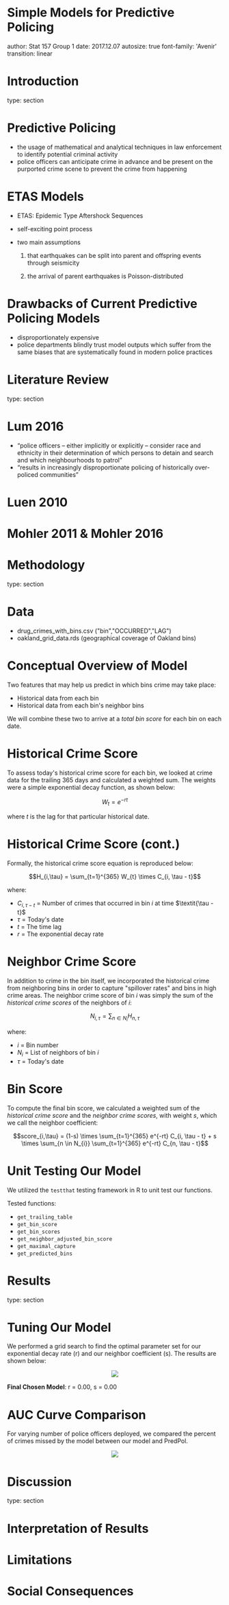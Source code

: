 Simple Models for Predictive Policing
========================================================
author: Stat 157 Group 1
date: 2017.12.07
autosize: true
font-family: 'Avenir'
transition: linear


Introduction
========================================================
type: section


Predictive Policing
========================================================
- the usage of mathematical and analytical techniques in law enforcement to identify potential criminal activity
- police officers can anticipate crime in advance and be present on the purported crime scene to prevent the crime from happening

ETAS Models
========================================================
- ETAS: Epidemic Type Aftershock Sequences
- self-exciting point process
- two main assumptions

  1) that earthquakes can be split into parent and offspring events through seismicity
  
  2) the arrival of parent earthquakes is Poisson-distributed

Drawbacks of Current Predictive Policing Models
========================================================
- disproportionately expensive
- police departments blindly trust model outputs which suffer from the same biases that are systematically found in modern police practices

Literature Review
========================================================
type: section

Lum 2016
========================================================
- “police officers – either implicitly or explicitly – consider race and ethnicity in their determination of which persons to detain and search and which neighbourhoods to patrol”
- “results in increasingly disproportionate policing of historically over-policed communities”

Luen 2010
========================================================


Mohler 2011 & Mohler 2016
========================================================


Methodology
========================================================
type: section

Data
========================================================
- drug_crimes_with_bins.csv ("bin","OCCURRED","LAG")
- oakland_grid_data.rds (geographical coverage of Oakland bins)

Conceptual Overview of Model
========================================================

Two features that may help us predict in which bins crime may take place:

* Historical data from each bin
* Historical data from each bin's neighbor bins

We will combine these two to arrive at a $\textit{total bin score}$ for each bin on each date.

Historical Crime Score
========================================================

To assess today's historical crime score for each bin, we looked at crime data for the trailing 365 days and calculated a weighted sum. The weights were a simple exponential decay function, as shown below:

$$W_{t} = e^{-rt}$$

where $\textit{t}$ is the lag for that particular historical date. 

Historical Crime Score (cont.)
========================================================

Formally, the historical crime score equation is reproduced below:

$$H_{i,\tau} = \sum_{t=1}^{365} W_{t} \times C_{i, \tau - t}$$

where:

* $C_{i, \tau - t}$ = Number of crimes that occurred in bin $\textit{i}$ at time $\textit{\tau - t}$
* $\tau$ = Today's date
* $\textit{t}$ = The time lag
* $\textit{r}$ = The exponential decay rate

Neighbor Crime Score
========================================================

In addition to crime in the bin itself, we incorporated the historical crime from neighboring bins in order to capture "spillover rates" and bins in high crime areas. The neighbor crime score of bin $\textit{i}$ was simply the sum of the $\textit{historical crime scores}$ of the neighbors of $\textit{i}$:

$$N_{i,\tau} = \sum_{n \in N_{i}} H_{n,\tau}$$

where:

* $\textit{i}$ = Bin number
* $N_{i}$ = List of neighbors of bin $\textit{i}$
* $\tau$ = Today's date

Bin Score
========================================================
To compute the final bin score, we calculated a weighted sum of the $\textit{historical crime score}$ and the $\textit{neighbor crime scores}$, with weight $\textit{s}$, which we call the neighbor coefficient:

$$score_{i,\tau} = (1-s) \times \sum_{t=1}^{365} e^{-rt} C_{i, \tau - t} + s \times \sum_{n \in N_{i}} \sum_{t=1}^{365} e^{-rt} C_{n, \tau - t}$$


Unit Testing Our Model
========================================================
We utilized the `testthat` testing framework in R to unit test our functions.

Tested functions:
- `get_trailing_table`
- `get_bin_score`
- `get_bin_scores`
- `get_neighbor_adjusted_bin_score`
- `get_maximal_capture`
- `get_predicted_bins`

Results
========================================================
type: section


Tuning Our Model
========================================================

We performed a grid search to find the optimal parameter set for our exponential decay rate (r) and our neighbor coefficient (s). The results are shown below:
<p align="center"><img src="grid_search.png" /></p>

**Final Chosen Model**: r = 0.00, s = 0.00

AUC Curve Comparison
========================================================
For varying number of police officers deployed, we compared the percent of crimes missed by the model between our model and PredPol.
<p align="center"><img src="AUCCurve.png" /></p>

Discussion
========================================================
type: section


Interpretation of Results
========================================================


Limitations
========================================================


Social Consequences
========================================================
